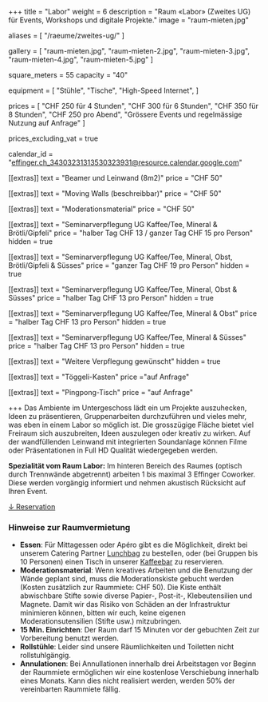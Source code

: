 +++
title = "Labor"
weight = 6
description = "Raum «Labor» (Zweites UG) für Events, Workshops und digitale Projekte."
image = "raum-mieten.jpg"

aliases = [
    "/raeume/zweites-ug/"
]

gallery = [
  "raum-mieten.jpg",
  "raum-mieten-2.jpg",
  "raum-mieten-3.jpg",
  "raum-mieten-4.jpg",
  "raum-mieten-5.jpg"
]

square_meters = 55
capacity = "40"

equipment = [
  "Stühle",
  "Tische",
  "High-Speed Internet",
]

prices = [
  "CHF 250 für 4 Stunden",
  "CHF 300 für 6 Stunden",
  "CHF 350 für 8 Stunden",
  "CHF 250 pro Abend",
  "Grössere Events und regelmässige Nutzung auf Anfrage"
]

prices_excluding_vat = true

calendar_id = "effinger.ch_34303231313530323931@resource.calendar.google.com"

[[extras]]
text = "Beamer und Leinwand (8m2)"
price = "CHF 50"

[[extras]]
text = "Moving Walls (beschreibbar)"
price = "CHF 50"

[[extras]]
text = "Moderationsmaterial"
price = "CHF 50"

[[extras]]
text = "Seminarverpflegung UG Kaffee/Tee, Mineral & Brötli/Gipfeli"
price = "halber Tag CHF 13 / ganzer Tag CHF 15 pro Person"
hidden = true

[[extras]]
text = "Seminarverpflegung UG Kaffee/Tee, Mineral, Obst,  Brötli/Gipfeli & Süsses"
price = "ganzer Tag CHF 19 pro Person"
hidden = true

[[extras]]
text = "Seminarverpflegung UG Kaffee/Tee, Mineral, Obst & Süsses"
price = "halber Tag CHF 13 pro Person"
hidden = true

[[extras]]
text = "Seminarverpflegung UG Kaffee/Tee, Mineral & Obst"
price = "halber Tag CHF 13 pro Person"
hidden = true

[[extras]]
text = "Seminarverpflegung UG Kaffee/Tee, Mineral & Süsses"
price = "halber Tag CHF 13 pro Person"
hidden = true

[[extras]]
text = "Weitere Verpflegung gewünscht"
hidden = true

[[extras]]
text = "Töggeli-Kasten"
price ="auf Anfrage"

[[extras]]
text = "Pingpong-Tisch"
price = "auf Anfrage"

+++
Das Ambiente im Untergeschoss lädt ein um Projekte auszuhecken, Ideen zu präsentieren, Gruppenarbeiten durchzuführen und vieles mehr, was eben in einem Labor so möglich ist. Die grosszügige Fläche bietet viel Freiraum sich auszubreiten, Ideen auszulegen oder kreativ zu wirken. Auf der wandfüllenden Leinwand mit integrierten Soundanlage können Filme oder Präsentationen in Full HD Qualität wiedergegeben werden.

**Spezialität vom Raum Labor:** Im hinteren Bereich des Raumes (optisch durch Trennwände abgetrennt) arbeiten 1 bis maximal 3 Effinger Coworker. Diese werden vorgängig informiert und nehmen akustisch Rücksicht auf Ihren Event.

<div class="local-scroll">
 <a href="#reservation" class="btn btn-mod btn-border btn-round btn-medium">&darr; Reservation</a>
</div>


### Hinweise zur Raumvermietung

* **Essen**: Für Mittagessen oder Apéro gibt es die Möglichkeit, direkt bei unserem Catering Partner [Lunchbag](https://www.lunchbag.ch/) zu bestellen, oder (bei Gruppen bis 10 Personen) einen Tisch in unserer [Kaffeebar](/kaffeebar/) zu reservieren.
* **Moderationsmaterial**: Wenn kreatives Arbeiten und die Benutzung der Wände geplant sind, muss die Moderationskiste gebucht werden (Kosten zusätzlich zur Raummiete: CHF 50). Die Kiste enthält abwischbare Stifte sowie diverse Papier-, Post-it-, Klebeutensilien und Magnete. Damit wir das Risiko von Schäden an der Infrastruktur minimieren können, bitten wir euch, keine eigenen Moderationsutensilien (Stifte usw.) mitzubringen.
* **15 Min. Einrichten**: Der Raum darf 15 Minuten vor der gebuchten Zeit zur Vorbereitung benutzt werden.
* **Rollstühle**: Leider sind unsere Räumlichkeiten und Toiletten nicht rollstuhlgängig.
* **Annulationen**: Bei Annullationen innerhalb drei Arbeitstagen vor Beginn der Raummiete ermöglichen wir eine kostenlose Verschiebung innerhalb eines Monats. Kann dies nicht realisiert werden, werden 50% der vereinbarten Raummiete fällig.
